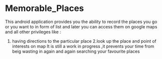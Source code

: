 # Memorable_Places
This android application provides you the ability to record the places you go or you want to in form of list and later you can access them on google maps and all other privileges like :
1. having directions to the particular place
2.look up the place and point of interests on map
It is still a work in progress ,it prevents your time from beig wasting in again and again searching your favourite places
